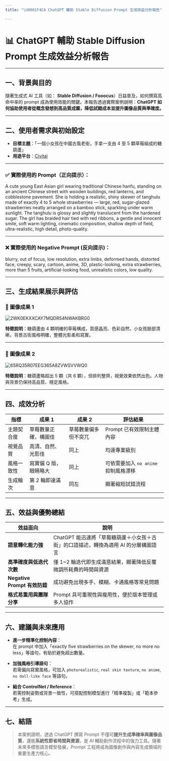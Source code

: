 ```yaml
---
title: "\U0001F4CA ChatGPT 輔助 Stable Diffusion Prompt 生成效益分析報告"

---
```


# 📊 ChatGPT 輔助 Stable Diffusion Prompt 生成效益分析報告  

---

## 一、背景與目的  

隨著生成式 AI 工具（如： **Stable Diffusion / Fooocus**）日益普及，如何撰寫高命中率的 prompt 成為使用效能的關鍵。本報告透過實際案例說明：**ChatGPT 如何協助使用者從概念發想到高品質成圖，降低試錯成本並提升圖像品質與準確度。**  

---

## 二、使用者需求與初始設定  

- **目標主題**：「一個小女孩在中國古風老街，手拿一支由 4 至 5 顆草莓組成的糖葫蘆」  
- **用途平台**：[Civitai](https://civitai.com/)  

---

### ✅ 實際使用的 Prompt（正向提示）：

A cute young East Asian girl wearing traditional Chinese hanfu, standing on an ancient Chinese street with wooden buildings, red lanterns, and cobblestone pavement. She is holding a realistic, shiny skewer of tanghulu made of exactly 4 to 5 whole strawberries — large, red, sugar-glazed strawberries neatly arranged on a bamboo stick, sparkling under warm sunlight. The tanghulu is glossy and slightly translucent from the hardened sugar. The girl has braided hair tied with red ribbons, a gentle and innocent smile, soft warm lighting, cinematic composition, shallow depth of field, ultra-realistic, high detail, photo-quality.


---

### ❌ 實際使用的 Negative Prompt (反向提示)：

blurry, out of focus, low resolution, extra limbs, deformed hands, distorted face, creepy, scary, cartoon, anime, 3D, plastic-looking, extra strawberries, more than 5 fruits, artificial-looking food, unrealistic colors, low quality.


---

## 三、生成結果展示與評估  

### 📸 圖像成果 1  
![2WK0EKXXCAY7MQDR54NWAKBRG0](https://github.com/user-attachments/assets/9af78ace-a8e4-46ef-9484-30627e5a5b48)
  
**特徵說明**：糖葫蘆由 4 顆明確的草莓構成，質感晶亮、色彩自然，小女孩臉部清晰，背景古街風格明確，整體光影柔和寫實。  

---

### 📸 圖像成果 2  
![65RQ35R07EEG365A8ZVWSVVWQ0](https://github.com/user-attachments/assets/fc8ee764-98b9-4300-b47b-5f3634460edb)
  
**特徵說明**：糖葫蘆略超出 5 顆（共 6 顆），但排列整齊，視覺效果依然出色。人物與背景仍保持高品質、穩定風格。  

---

## 四、成效分析  

| 指標 | 成果 1 | 成果 2 | 評估結果 |
|------|--------|--------|----------|
| 主題契合度 | 草莓數量正確，構圖佳 | 草莓數量偏多但不突兀 | Prompt 已有效限制主體內容 |
| 視覺品質 | 高清、自然、光影佳 | 同上 | 均達專業級別 |
| 風格一致性 | 寫實偏 Q 版，眼睛略大 | 同上 | 可依需要加入 `no anime` 抑制風格漂移 |
| 生成輪次 | 第 2 輪即達滿意 | 同左 | 顯著縮短試錯流程 |

---

## 五、效益與優勢總結  

| 效益面向 | 說明 |
|-----------|------|
| **語意轉化能力強** | ChatGPT 能迅速將「草莓糖葫蘆＋小女孩＋古街」的口語描述，轉換為適用 AI 的分層構圖語言 |
| **高準確度與低迭代次數** | 僅 1~2 輪迭代即生成滿意結果，顯著降低反覆微調所耗費的時間與資源 |
| **Negative Prompt 有效防錯** | 成功避免出現多手、模糊、卡通風格等常見問題 |
| **格式易重用與團隊分享** | Prompt 具可重現性與複用性，便於版本管理或多人協作 |

---

## 六、建議與未來應用  

- **進一步精準化控制內容**：  
  在 prompt 中加入「exactly five strawberries on the skewer, no more no less」等語句，有助於避免超出數量。  

- **加強風格引導語句**：  
  若需偏向寫實風格，可加入 `photorealistic`, `real skin texture`, `no anime`, `no doll-like face` 等語句。  

- **結合 ControlNet / Reference**：  
  若需控制姿勢或背景一致性，可搭配控制模型進行「精準複製」或「範本參考」生成。  

---

## 七、結語  

> 本案例證明，透過 ChatGPT 撰寫 Prompt 不僅可**提升生成準確率與圖像品質**，還能**系統性節省時間與資源**，是 AI 輔助創作流程中的強力工具。隨著未來多模態語言模型發展，Prompt 工程將成為圖像創作與內容生成領域的重要生產力核心。  


